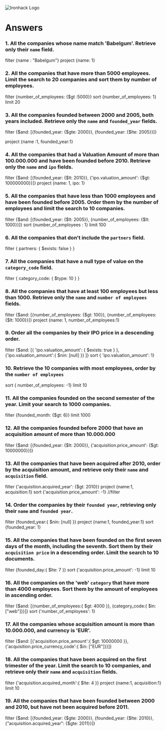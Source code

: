 ![Ironhack Logo](https://i.imgur.com/1QgrNNw.png)

# Answers

### 1. All the companies whose name match 'Babelgum'. Retrieve only their `name` field.

<!-- Your Code Goes Here -->
filter {name : "Babelgum"}
project {name: 1}

### 2. All the companies that have more than 5000 employees. Limit the search to 20 companies and sort them by **number of employees**.

<!-- Your Code Goes Here -->
filter {number_of_employees: {$gt :5000}}
sort {number_of_employees: 1}
limit 20

### 3. All the companies founded between 2000 and 2005, both years included. Retrieve only the `name` and `founded_year` fields.

<!-- Your Code Goes Here -->
filter {$and: [{founded_year: {$gte: 2000}}, {founded_year: {$lte: 2005}}]}

project {name :1, founded_year:1} 

### 4. All the companies that had a Valuation Amount of more than 100.000.000 and have been founded before 2010. Retrieve only the `name` and `ipo` fields.

<!-- Your Code Goes Here -->
filter {$and: [{founded_year: {$lt: 2010}}, {'ipo.valuation_amount': {$gt: 100000000}}]}
project {name: 1, ipo: 1}

### 5. All the companies that have less than 1000 employees and have been founded before 2005. Order them by the number of employees and limit the search to 10 companies.

<!-- Your Code Goes Here -->
filter {$and: [{founded_year: {$lt: 2005}}, {number_of_employees: {$lt: 1000}}]}
sort {number_of_employees : 1}
limit 100

### 6. All the companies that don't include the `partners` field.

<!-- Your Code Goes Here -->
filter { partners: { $exists: false } }

### 7. All the companies that have a null type of value on the `category_code` field.

<!-- Your Code Goes Here -->
filter  { category_code: { $type: 10 } }

### 8. All the companies that have at least 100 employees but less than 1000. Retrieve only the `name` and `number of employees` fields.

<!-- Your Code Goes Here -->
filter {$and: [{number_of_employees: {$gt: 100}}, {number_of_employees: {$lt: 1000}}]}
project {name: 1, number_of_employees:1}


### 9. Order all the companies by their IPO price in a descending order.

<!-- Your Code Goes Here -->
filter {$and: [{ 'ipo.valuation_amount': { $exists: true } }, {'ipo.valuation_amount':{ $nin: [null] }} ]}
sort { 'ipo.valuation_amount': 1}

### 10. Retrieve the 10 companies with most employees, order by the `number of employees`

<!-- Your Code Goes Here -->
sort { number_of_employees: -1}
limit 10

### 11. All the companies founded on the second semester of the year. Limit your search to 1000 companies.

<!-- Your Code Goes Here -->
filter {founded_month: {$gt: 6}}
limit 1000

### 12. All the companies founded before 2000 that have an acquisition amount of more than 10.000.000

<!-- Your Code Goes Here -->
filter {$and: [{founded_year: {$lt: 2000}}, {'acquisition.price_amount': {$gt: 10000000}}]}

### 13. All the companies that have been acquired after 2010, order by the acquisition amount, and retrieve only their `name` and `acquisition` field.

<!-- Your Code Goes Here -->
filter {'acquisition.acquired_year': {$gt: 2010}}
project {name:1, acquisition:1}
sort {'acquisition.price_amount': -1} 
//filter 

### 14. Order the companies by their `founded year`, retrieving only their `name` and `founded year`.

<!-- Your Code Goes Here -->
filter {founded_year:{ $nin: [null] }}
project {name:1, founded_year:1}
sort {founded_year: 1}

### 15. All the companies that have been founded on the first seven days of the month, including the seventh. Sort them by their `acquisition price` in a descending order. Limit the search to 10 documents.

<!-- Your Code Goes Here -->
filter {founded_day:{ $lte: 7 }}
sort {'acquisition.price_amount': -1}
limit 10

### 16. All the companies on the 'web' `category` that have more than 4000 employees. Sort them by the amount of employees in ascending order.

<!-- Your Code Goes Here -->
filter {$and: [{number_of_employees:{ $gt: 4000 }}, {category_code:{ $in: ["web"]}}]}
sort {'number_of_employees': 1}

### 17. All the companies whose acquisition amount is more than 10.000.000, and currency is 'EUR'.

<!-- Your Code Goes Here -->
filter {$and: [{'acquisition.price_amount':{ $gt: 10000000 }}, {'acquisition.price_currency_code':{ $in: ["EUR"]}}]}

### 18. All the companies that have been acquired on the first trimester of the year. Limit the search to 10 companies, and retrieve only their `name` and `acquisition` fields.

<!-- Your Code Goes Here -->
filter {'acquisition.acquired_month':{ $lte: 4 }}
project {name:1, acquisition:1}
limit 10

### 19. All the companies that have been founded between 2000 and 2010, but have not been acquired before 2011.

<!-- Your Code Goes Here -->
filter {$and: [{founded_year: {$gte: 2000}}, {founded_year: {$lte: 2010}}, {"acquisition.acquired_year": {$gte: 2011}}]}
